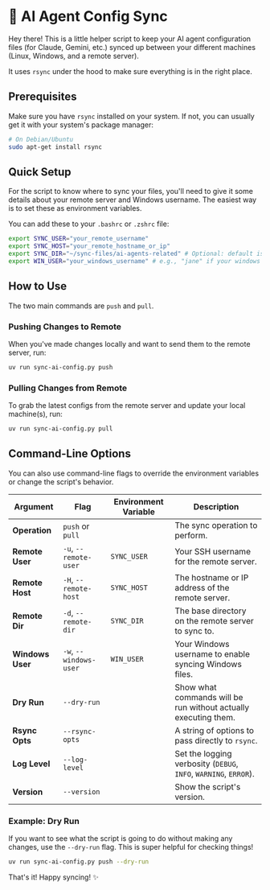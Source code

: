 # 🤖 AI Agent Config Sync

Hey there! This is a little helper script to keep your AI agent configuration files (for Claude, Gemini, etc.) synced up between your different machines (Linux, Windows, and a remote server).

It uses `rsync` under the hood to make sure everything is in the right place.

## Prerequisites

Make sure you have `rsync` installed on your system. If not, you can usually get it with your system's package manager:

```bash
# On Debian/Ubuntu
sudo apt-get install rsync
```

## Quick Setup

For the script to know where to sync your files, you'll need to give it some details about your remote server and Windows username. The easiest way is to set these as environment variables.

You can add these to your `.bashrc` or `.zshrc` file:

```bash
export SYNC_USER="your_remote_username"
export SYNC_HOST="your_remote_hostname_or_ip"
export SYNC_DIR="~/sync-files/ai-agents-related" # Optional: default is ~/sync-files/ai-agents-related
export WIN_USER="your_windows_username" # e.g., "jane" if your windows path is /mnt/c/Users/jane
```

## How to Use

The two main commands are `push` and `pull`.

### Pushing Changes to Remote

When you've made changes locally and want to send them to the remote server, run:

```bash
uv run sync-ai-config.py push
```

### Pulling Changes from Remote

To grab the latest configs from the remote server and update your local machine(s), run:

```bash
uv run sync-ai-config.py pull
```

## Command-Line Options

You can also use command-line flags to override the environment variables or change the script's behavior.

| Argument | Flag | Environment Variable | Description |
|---|---|---|---|
| **Operation** | `push` or `pull` | | The sync operation to perform. |
| **Remote User** | `-u`, `--remote-user` | `SYNC_USER` | Your SSH username for the remote server. |
| **Remote Host** | `-H`, `--remote-host` | `SYNC_HOST` | The hostname or IP address of the remote server. |
| **Remote Dir** | `-d`, `--remote-dir` | `SYNC_DIR` | The base directory on the remote server to sync to. |
| **Windows User**| `-w`, `--windows-user`| `WIN_USER` | Your Windows username to enable syncing Windows files. |
| **Dry Run** | `--dry-run` | | Show what commands will be run without actually executing them. |
| **Rsync Opts** | `--rsync-opts` | | A string of options to pass directly to `rsync`. |
| **Log Level** | `--log-level` | | Set the logging verbosity (`DEBUG`, `INFO`, `WARNING`, `ERROR`). |
| **Version** | `--version` | | Show the script's version. |

### Example: Dry Run

If you want to see what the script is going to do without making any changes, use the `--dry-run` flag. This is super helpful for checking things!

```bash
uv run sync-ai-config.py push --dry-run
```

That's it! Happy syncing! ✨